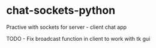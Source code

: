 # chat-sockets-python

Practive with sockets for server - client chat app 

TODO - Fix broadcast function in client to work with tk gui 
